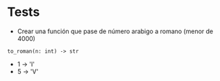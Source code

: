 # Tests

- Crear una función que pase de número arabigo a romano (menor de 4000)

````
to_roman(n: int) -> str
````

- 1 -> 'I'
- 5 -> 'V'
   